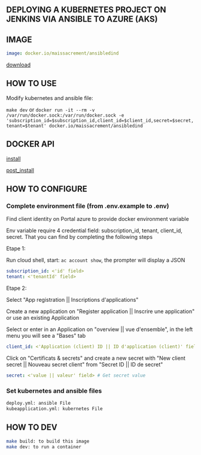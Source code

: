 ## DEPLOYING A KUBERNETES PROJECT ON JENKINS VIA ANSIBLE TO AZURE (AKS)

## IMAGE

```yaml
image: docker.io/maissacrement/ansibledind
```
[download](https://hub.docker.com/repository/docker/maissacrement/ansibledind/general)

## HOW TO USE

Modify kubernetes and ansible file:

`make dev` or `docker run -it --rm -v /var/run/docker.sock:/var/run/docker.sock -e 'subscription_id=$subscription_id,client_id=$client_id,secret=$secret,tenant=$tenant' docker.io/maissacrement/ansibledind`

## DOCKER API

[install](https://docs.docker.com/engine/install/)

[post_install](https://docs.docker.com/engine/install/linux-postinstall)

## HOW TO CONFIGURE

### Complete environment file (from .env.example to .env)

Find client identity on Portal azure to provide docker environment variable

Env variable require 4 credential field: subscription_id, tenant, client_id, secret. That you can find by completing the following steps

Etape 1:

Run cloud shell, start: `ac account show`, the prompter will display a JSON

```yaml
subscription_id: <'id' field>
tenant: <'tenantId' field>
```

Etape 2:

Select "App registration || Inscriptions d'applications"

Create a new application on "Register application || Inscrire une application" or use an existing Application

Select or enter in an Application on "overview || vue d'ensemble", in the left menu you will see a "Bases" tab

```yaml
client_id: <'Application (client) ID || ID d'application (client)' field> 
```

Click on "Certificats & secrets" and create a new secret with "New client secret || Nouveau secret client" from "Secret ID || ID de secret"

```yaml
secret: <'value || valeur' field> # Get secret value
```

### Set kubernetes and ansible files

```bash
deploy.yml: ansible File
kubeapplication.yml: kubernetes File
```

## HOW TO DEV

```bash
make build: to build this image
make dev: to run a container
```